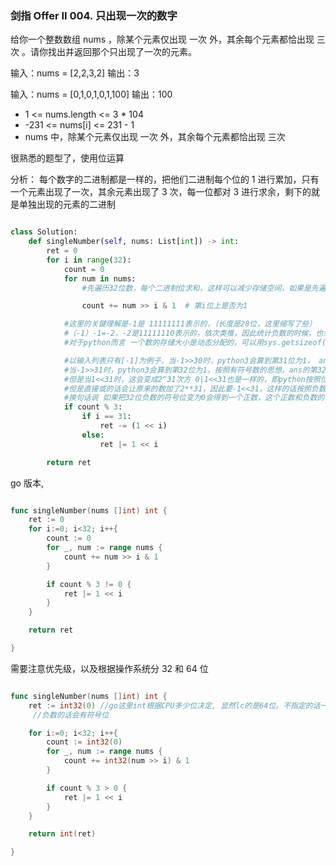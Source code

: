 ### 剑指 Offer II 004. 只出现一次的数字

给你一个整数数组 nums ，除某个元素仅出现 一次 外，其余每个元素都恰出现 三次 。请你找出并返回那个只出现了一次的元素。

输入：nums = [2,2,3,2]
输出：3

输入：nums = [0,1,0,1,0,1,100]
输出：100

- 1 <= nums.length <= 3 \* 104
- -231 <= nums[i] <= 231 - 1
- nums 中，除某个元素仅出现 一次 外，其余每个元素都恰出现 三次

很熟悉的题型了，使用位运算

分析：
每个数字的二进制都是一样的，把他们二进制每个位的 1 进行累加，只有一个元素出现了一次，其余元素出现了 3 次，每一位都对 3 进行求余，剩下的就是单独出现的元素的二进制

```python

class Solution:
    def singleNumber(self, nums: List[int]) -> int:
        ret = 0
        for i in range(32):
            count = 0
            for num in nums:
                #先遍历32位数，每个二进制位求和，这样可以减少存储空间，如果是先遍历每个数然后累积的话需要创建一个32长度的列表每个存储

                count += num >> i & 1  # 第i位上是否为1

            #这里的关键理解是-1是 11111111表示的，（长度是28位，这里缩写了些）
            #（-1）-1=-2，-2是11111110表示的，依次类推，因此统计负数的时候，也会在高位统计1
            #对于python而言 一个数的存储大小是动态分配的，可以用sys.getsizeof(a)看到

            #以输入列表只有[-1]为例子，当-1>>30时，python3会算到第31位为1， ans的第31位会置为1
            #当-1>>31时，python3会算到第32位为1，按照有符号数的思想，ans的第32位会置为1表示这个是个负数
            #但是当1<<31时，这会变成2^31次方 0|1<<31也是一样的，即python按照位运算右移的时候会保存负数的高位1
            #但是直接或的话会让原来的数加了2**31，因此要-1<<31，这样的话按照负数的表示方法 用减法减掉一样可以得到负数
            #换句话说 如果把32位负数的符号位变为0会得到一个正数，这个正数和负数的关系是 正数-(1<<3)1=负数
            if count % 3:
                if i == 31:
                    ret -= (1 << i)
                else:
                    ret |= 1 << i

        return ret

```

go 版本,

```go

func singleNumber(nums []int) int {
    ret := 0
    for i:=0; i<32; i++{
        count := 0
        for _, num := range nums {
            count += num >> i & 1
        }

        if count % 3 != 0 {
            ret |= 1 << i
        }
    }

    return ret

}


```

需要注意优先级，以及根据操作系统分 32 和 64 位

```go

func singleNumber(nums []int) int {
    ret := int32(0) //go这里int根据CPU多少位决定, 显然lc的是64位。不指定的话一开始我还错了，以为是按照int32来枚举的。
     //负数的话会有符号位

    for i:=0; i<32; i++{
        count := int32(0)
        for _, num := range nums {
            count += int32(num >> i) & 1
        }

        if count % 3 > 0 {
            ret |= 1 << i
        }
    }

    return int(ret)

}



```
